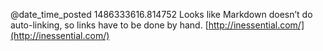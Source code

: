 @date_time_posted 1486333616.814752
Looks like Markdown doesn’t do auto-linking, so links have to be done by hand. [http://inessential.com/](http://inessential.com/)
